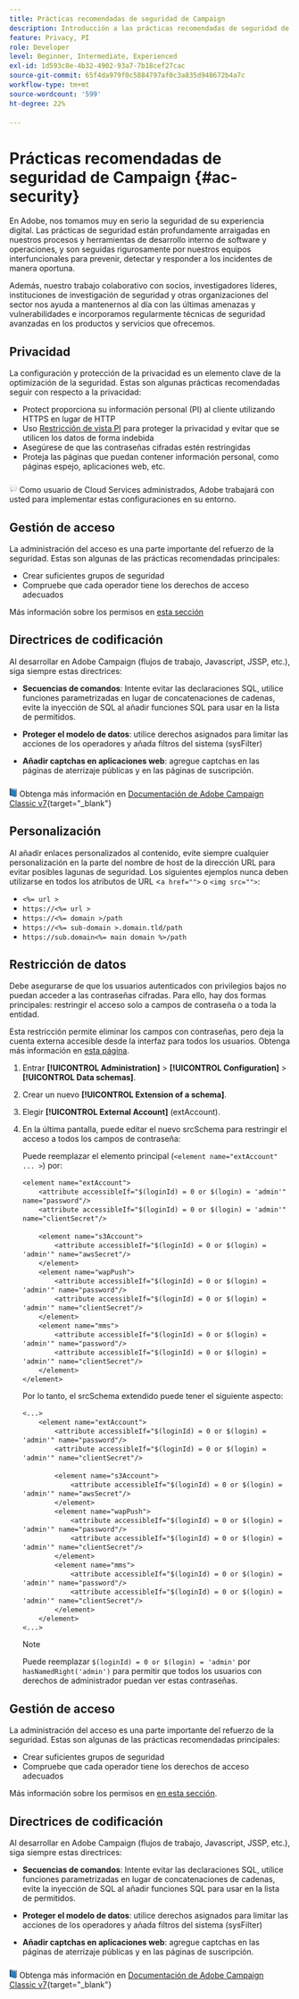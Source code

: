```yaml
---
title: Prácticas recomendadas de seguridad de Campaign
description: Introducción a las prácticas recomendadas de seguridad de Campaign
feature: Privacy, PI
role: Developer
level: Beginner, Intermediate, Experienced
exl-id: 1d593c8e-4b32-4902-93a7-7b18cef27cac
source-git-commit: 65f4da979f0c5884797af0c3a835d948672b4a7c
workflow-type: tm+mt
source-wordcount: '599'
ht-degree: 22%

---
```


# Prácticas recomendadas de seguridad de Campaign {#ac-security}

En Adobe, nos tomamos muy en serio la seguridad de su experiencia digital. Las prácticas de seguridad están profundamente arraigadas en nuestros procesos y herramientas de desarrollo interno de software y operaciones, y son seguidas rigurosamente por nuestros equipos interfuncionales para prevenir, detectar y responder a los incidentes de manera oportuna.

Además, nuestro trabajo colaborativo con socios, investigadores líderes, instituciones de investigación de seguridad y otras organizaciones del sector nos ayuda a mantenernos al día con las últimas amenazas y vulnerabilidades e incorporamos regularmente técnicas de seguridad avanzadas en los productos y servicios que ofrecemos.

## Privacidad

La configuración y protección de la privacidad es un elemento clave de la optimización de la seguridad. Estas son algunas prácticas recomendadas seguir con respecto a la privacidad:

* Protect proporciona su información personal (PI) al cliente utilizando HTTPS en lugar de HTTP
* Uso [Restricción de vista PI](../dev/restrict-pi-view.md) para proteger la privacidad y evitar que se utilicen los datos de forma indebida
* Asegúrese de que las contraseñas cifradas estén restringidas
* Proteja las páginas que puedan contener información personal, como páginas espejo, aplicaciones web, etc.

![](../assets/do-not-localize/speech.png)  Como usuario de Cloud Services administrados, Adobe trabajará con usted para implementar estas configuraciones en su entorno.


## Gestión de acceso

La administración del acceso es una parte importante del refuerzo de la seguridad. Estas son algunas de las prácticas recomendadas principales:

* Crear suficientes grupos de seguridad
* Compruebe que cada operador tiene los derechos de acceso adecuados

Más información sobre los permisos en [esta sección](../start/gs-permissions.md)

## Directrices de codificación

Al desarrollar en Adobe Campaign (flujos de trabajo, Javascript, JSSP, etc.), siga siempre estas directrices:

* **Secuencias de comandos**: Intente evitar las declaraciones SQL, utilice funciones parametrizadas en lugar de concatenaciones de cadenas, evite la inyección de SQL al añadir funciones SQL para usar en la lista de permitidos.

* **Proteger el modelo de datos**: utilice derechos asignados para limitar las acciones de los operadores y añada filtros del sistema (sysFilter)

* **Añadir captchas en aplicaciones web**: agregue captchas en las páginas de aterrizaje públicas y en las páginas de suscripción.

![](../assets/do-not-localize/book.png) Obtenga más información en [Documentación de Adobe Campaign Classic v7](https://experienceleague.adobe.com/docs/campaign-classic/using/installing-campaign-classic/security-privacy/scripting-coding-guidelines.html#installing-campaign-classic){target="_blank"}


## Personalización

Al añadir enlaces personalizados al contenido, evite siempre cualquier personalización en la parte del nombre de host de la dirección URL para evitar posibles lagunas de seguridad. Los siguientes ejemplos nunca deben utilizarse en todos los atributos de URL &lt;`a href="">` o `<img src="">`:

* `<%= url >`
* `https://<%= url >`
* `https://<%= domain >/path`
* `https://<%= sub-domain >.domain.tld/path`
* `https://sub.domain<%= main domain %>/path`

## Restricción de datos

Debe asegurarse de que los usuarios autenticados con privilegios bajos no puedan acceder a las contraseñas cifradas. Para ello, hay dos formas principales: restringir el acceso solo a campos de contraseña o a toda la entidad.

Esta restricción permite eliminar los campos con contraseñas, pero deja la cuenta externa accesible desde la interfaz para todos los usuarios. Obtenga más información en [esta página](../dev/restrict-pi-view.md).

1. Entrar **[!UICONTROL Administration]** > **[!UICONTROL Configuration]** > **[!UICONTROL Data schemas]**.

1. Crear un nuevo **[!UICONTROL Extension of a schema]**.

1. Elegir **[!UICONTROL External Account]** (extAccount).

1. En la última pantalla, puede editar el nuevo srcSchema para restringir el acceso a todos los campos de contraseña:

   Puede reemplazar el elemento principal (`<element name="extAccount" ... >`) por:

   ```
   <element name="extAccount">
       <attribute accessibleIf="$(loginId) = 0 or $(login) = 'admin'" name="password"/>
       <attribute accessibleIf="$(loginId) = 0 or $(login) = 'admin'" name="clientSecret"/>
   
       <element name="s3Account">
           <attribute accessibleIf="$(loginId) = 0 or $(login) = 'admin'" name="awsSecret"/>
       </element>
       <element name="wapPush">
           <attribute accessibleIf="$(loginId) = 0 or $(login) = 'admin'" name="password"/>
           <attribute accessibleIf="$(loginId) = 0 or $(login) = 'admin'" name="clientSecret"/>
       </element>
       <element name="mms">
           <attribute accessibleIf="$(loginId) = 0 or $(login) = 'admin'" name="password"/>
           <attribute accessibleIf="$(loginId) = 0 or $(login) = 'admin'" name="clientSecret"/>
       </element>
   </element>
   ```

   Por lo tanto, el srcSchema extendido puede tener el siguiente aspecto:

   ```
   <...>
       <element name="extAccount">
           <attribute accessibleIf="$(loginId) = 0 or $(login) = 'admin'" name="password"/>
           <attribute accessibleIf="$(loginId) = 0 or $(login) = 'admin'" name="clientSecret"/>
   
           <element name="s3Account">
               <attribute accessibleIf="$(loginId) = 0 or $(login) = 'admin'" name="awsSecret"/>
           </element>
           <element name="wapPush">
               <attribute accessibleIf="$(loginId) = 0 or $(login) = 'admin'" name="password"/>
               <attribute accessibleIf="$(loginId) = 0 or $(login) = 'admin'" name="clientSecret"/>
           </element>
           <element name="mms">
               <attribute accessibleIf="$(loginId) = 0 or $(login) = 'admin'" name="password"/>
               <attribute accessibleIf="$(loginId) = 0 or $(login) = 'admin'" name="clientSecret"/>
           </element>
       </element>
   <...> 
   ```

   >[!NOTE]
   >
   >Puede reemplazar `$(loginId) = 0 or $(login) = 'admin'` por `hasNamedRight('admin')` para permitir que todos los usuarios con derechos de administrador puedan ver estas contraseñas.


## Gestión de acceso

La administración del acceso es una parte importante del refuerzo de la seguridad. Estas son algunas de las prácticas recomendadas principales:

* Crear suficientes grupos de seguridad
* Compruebe que cada operador tiene los derechos de acceso adecuados

Más información sobre los permisos en [en esta sección](../start/gs-permissions.md).

## Directrices de codificación

Al desarrollar en Adobe Campaign (flujos de trabajo, Javascript, JSSP, etc.), siga siempre estas directrices:

* **Secuencias de comandos**: Intente evitar las declaraciones SQL, utilice funciones parametrizadas en lugar de concatenaciones de cadenas, evite la inyección de SQL al añadir funciones SQL para usar en la lista de permitidos.

* **Proteger el modelo de datos**: utilice derechos asignados para limitar las acciones de los operadores y añada filtros del sistema (sysFilter)

* **Añadir captchas en aplicaciones web**: agregue captchas en las páginas de aterrizaje públicas y en las páginas de suscripción.

![](../assets/do-not-localize/book.png) Obtenga más información en [Documentación de Adobe Campaign Classic v7](https://experienceleague.adobe.com/docs/campaign-classic/using/installing-campaign-classic/security-privacy/scripting-coding-guidelines.html#installing-campaign-classic){target="_blank"}
